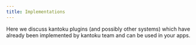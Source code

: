 ```yaml
---
title: Implementations
---
```


Here we discuss kantoku plugins (and possibly other systems) which have already been implemented by kantoku team
and can be used in your apps.